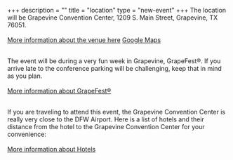+++
description = ""
title = "location"
type = "new-event"
+++
The location will be Grapevine Convention Center, 1209 S. Main Street, Grapevine, TX 76051.
<br>
<br>
[More information about the venue here](http://www.grapevinetexasusa.com/grapevine-convention-center/)
[Google Maps](https://goo.gl/maps/FUnWbVN4P3J2)
<br>
<br>

The event will be during a very fun week in Grapevine, GrapeFest®. If you arrive late to the conference parking will be challenging, keep that in mind as you plan. <br/>
<br/>
[More information about GrapeFest®](http://www.grapevinetexasusa.com/festivals-events/grapefest/)
<br>
<br>

If you are traveling to attend this event,  the Grapevine Convention Center is really very close to the DFW Airport.  Here is a list of hotels and their distance from the hotel to the Grapevine Convention Center for your convenience:  
<br>
[More information about Hotels](http://www.hotels-for-everyone.com/hotels-in-city/near,Grapevine-Convention-Center.html?utm_source=bing&utm_medium=cpc&utm_campaign=TX+Grapevine+-+Grapevine+Convention+Center&utm_term=Hotels+Close+to+Grapevine+Convention+Center&utm_content=TX+Grapevine+-+Grapevine+Convention+Center+-+Hotel&range=4&i=10&adults_1=1&spec=1&checkIn=09/14/2016&checkOut=09/17/2016)


<br>
<br>
<br>
<br>


<!-- Go to www.addthis.com/dashboard to customize your tools -->
<div class="addthis_horizontal_follow_toolbox"></div>
<!-- Go to www.addthis.com/dashboard to customize your tools -->
<script type="text/javascript" src="//s7.addthis.com/js/300/addthis_widget.js#pubid=ra-5724f5b54cc142a1"></script>